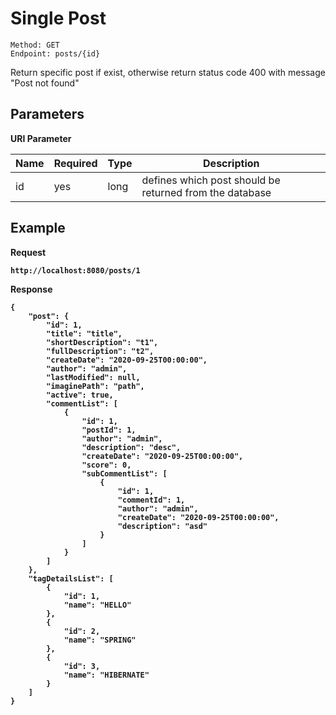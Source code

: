 # Single Post
    Method: GET
    Endpoint: posts/{id} 

Return specific post if exist, otherwise return status code 400 with message "Post not found"

## Parameters
<b>URI Parameter</b>

| Name | Required | Type | Description | 
| --- | --- | --- | --- |
| id | yes | long | defines which post should be returned from the database |


## Example 
<b>Request</p>
```
http://localhost:8080/posts/1
```
<b>Response</b>
```
{
    "post": {
        "id": 1,
        "title": "title",
        "shortDescription": "t1",
        "fullDescription": "t2",
        "createDate": "2020-09-25T00:00:00",
        "author": "admin",
        "lastModified": null,
        "imaginePath": "path",
        "active": true,
        "commentList": [
            {
                "id": 1,
                "postId": 1,
                "author": "admin",
                "description": "desc",
                "createDate": "2020-09-25T00:00:00",
                "score": 0,
                "subCommentList": [
                    {
                        "id": 1,
                        "commentId": 1,
                        "author": "admin",
                        "createDate": "2020-09-25T00:00:00",
                        "description": "asd"
                    }
                ]
            }
        ]
    },
    "tagDetailsList": [
        {
            "id": 1,
            "name": "HELLO"
        },
        {
            "id": 2,
            "name": "SPRING"
        },
        {
            "id": 3,
            "name": "HIBERNATE"
        }
    ]
}
```
